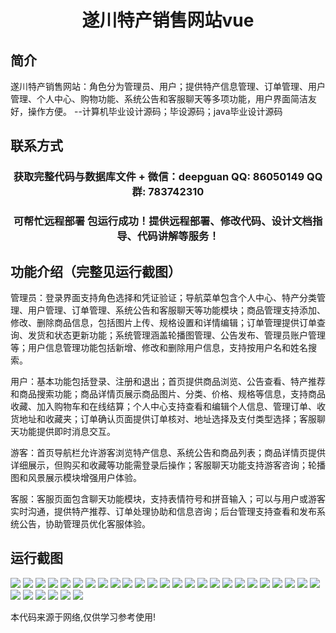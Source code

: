 <p><h1 align="center">遂川特产销售网站vue</h1></p>

## 简介
遂川特产销售网站：角色分为管理员、用户；提供特产信息管理、订单管理、用户管理、个人中心、购物功能、系统公告和客服聊天等多项功能，用户界面简洁友好，操作方便。    --计算机毕业设计源码；毕设源码；java毕业设计源码


## 联系方式
<p><h3 align="center">获取完整代码与数据库文件 + 微信：deepguan QQ: 86050149 QQ群: 783742310</h3></p>
<p><h3 align="center">可帮忙远程部署 包运行成功！提供远程部署、修改代码、设计文档指导、代码讲解等服务！</h3></p>

## 功能介绍（完整见运行截图）
管理员：登录界面支持角色选择和凭证验证；导航菜单包含个人中心、特产分类管理、用户管理、订单管理、系统公告和客服聊天等功能模块；商品管理支持添加、修改、删除商品信息，包括图片上传、规格设置和详情编辑；订单管理提供订单查询、发货和状态更新功能；系统管理涵盖轮播图管理、公告发布、管理员账户管理等；用户信息管理功能包括新增、修改和删除用户信息，支持按用户名和姓名搜索。

用户：基本功能包括登录、注册和退出；首页提供商品浏览、公告查看、特产推荐和商品搜索功能；商品详情页展示商品图片、分类、价格、规格等信息，支持商品收藏、加入购物车和在线结算；个人中心支持查看和编辑个人信息、管理订单、收货地址和收藏夹；订单确认页面提供订单核对、地址选择及支付类型选择；客服聊天功能提供即时消息交互。

游客：首页导航栏允许游客浏览特产信息、系统公告和商品列表；商品详情页提供详细展示，但购买和收藏等功能需登录后操作；客服聊天功能支持游客咨询；轮播图和风景展示模块增强用户体验。

客服：客服页面包含聊天功能模块，支持表情符号和拼音输入；可以与用户或游客实时沟通，提供特产推荐、订单处理协助和信息咨询；后台管理支持查看和发布系统公告，协助管理员优化客服体验。


## 运行截图
![](img/001.jpg)
![](img/002.jpg)
![](img/003.jpg)
![](img/004.jpg)
![](img/005.jpg)
![](img/006.jpg)
![](img/007.jpg)
![](img/008.jpg)
![](img/009.jpg)
![](img/010.jpg)
![](img/011.jpg)
![](img/012.jpg)
![](img/013.jpg)
![](img/014.jpg)
![](img/015.jpg)
![](img/016.jpg)
![](img/017.jpg)
![](img/018.jpg)
![](img/019.jpg)
![](img/020.jpg)
![](img/021.jpg)
![](img/022.jpg)
![](img/023.jpg)
![](img/024.jpg)
![](img/025.jpg)
![](img/026.jpg)
![](img/027.jpg)
![](img/028.jpg)
![](img/029.jpg)
![](img/030.jpg)
![](img/031.jpg)

<p>本代码来源于网络,仅供学习参考使用!</p>
